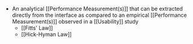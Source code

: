 - An analytical [[Performance Measurement(s)]] that can be extracted directly from the interface as compared to an empirical [[Performance Measurement(s)]] observed in a [[Usability]] study
	- [[Fitts' Law]] 
	- [[Hick-Hyman Law]]